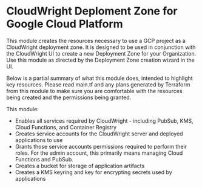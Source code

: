 # CloudWright Deploment Zone for Google Cloud Platform

This module creates the resources necessary to use a GCP project as a CloudWright deployment zone. It is designed to be used in conjunction with the CloudWright UI to create a new Deployment Zone for your Organization. Use this module as directed by the Deployment Zone creation wizard in the UI.

Below is a partial summary of what this module does, intended to highlight key resources. Please read main.tf and any plans generated by Terraform from this module to make sure you are comfortable with the resources being created and the permissions being granted.

This module:
* Enables all services required by CloudWright - including PubSub, KMS, Cloud Functions, and Container Registry
* Creates service accounts for the CloudWright server and deployed applications to use
* Grants those service accounts permissions required to perform their roles. For the admin account, this primarily means managing Cloud Functions and PubSub.
* Creates a bucket for storage of application artifacts
* Creates a KMS keyring and key for encrypting secrets used by applications

